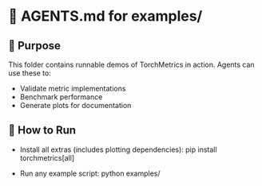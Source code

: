 # 🤖 AGENTS.md for examples/

## 🧪 Purpose

This folder contains runnable demos of TorchMetrics in action. Agents can use these to:

- Validate metric implementations
- Benchmark performance
- Generate plots for documentation

## 🚀 How to Run

- Install all extras (includes plotting dependencies):
  pip install torchmetrics[all]

- Run any example script:
  python examples/<script>.py

## 📊 Plotting

Examples that call `.plot()` require matplotlib. Ensure it’s installed.

## 🧼 Formatting

Use Black and Ruff on the examples:
black examples/
ruff check --fix examples/

## 🧠 Agent Tips

- Extract common metric usage patterns for docs.
- Auto-generate demo plots for READMEs.
- Compare outputs against synthetic test cases.
